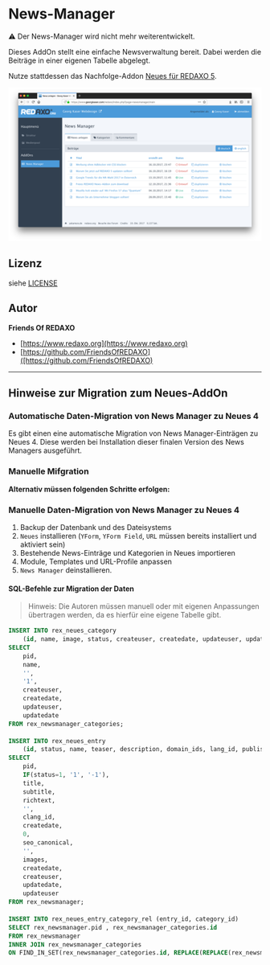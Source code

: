 # News-Manager

⚠️ Der News-Manager wird nicht mehr weiterentwickelt. 

Dieses AddOn stellt eine einfache Newsverwaltung bereit. Dabei werden die Beiträge in einer eigenen Tabelle abgelegt.

Nutze stattdessen das Nachfolge-Addon [Neues für REDAXO 5](https://github.com/friendsofredaxo/neues/).

![Screenshot](https://raw.githubusercontent.com/FriendsOfREDAXO/newsmanager/assets/screenshot.png)

## Lizenz

siehe [LICENSE](https://github.com/FriendsOfREDAXO/newsmanager/blob/master/LICENSE)

## Autor

**Friends Of REDAXO**

* [https://www.redaxo.org](https://www.redaxo.org)
* [https://github.com/FriendsOfREDAXO]([https://github.com/FriendsOfREDAXO)

<hr>

## Hinweise zur Migration zum Neues-AddOn

### Automatische Daten-Migration von News Manager zu Neues 4

Es gibt einen eine automatische Migration von News Manager-Einträgen zu Neues 4.
Diese werden bei Installation dieser finalen Version des News Managers ausgeführt. 

### Manuelle Mifgration 

**Alternativ müssen folgenden Schritte erfolgen:**

### Manuelle Daten-Migration von News Manager zu Neues 4

1. Backup der Datenbank und des Dateisystems
2. `Neues` installieren (`YForm`, `YForm Field`, `URL` müssen bereits installiert und aktiviert sein)
3. Bestehende News-Einträge und Kategorien in Neues importieren
4. Module, Templates und URL-Profile anpassen
5. `News Manager` deinstallieren.

#### SQL-Befehle zur Migration der Daten

> Hinweis: Die Autoren müssen manuell oder mit eigenen Anpassungen übertragen werden, da es hierfür eine eigene Tabelle gibt.

```SQL
INSERT INTO rex_neues_category
    (id, name, image, status, createuser, createdate, updateuser, updatedate)
SELECT 
    pid,
    name,
    '',
    '1', 
    createuser,
    createdate,
    updateuser,
    updatedate
FROM rex_newsmanager_categories;

INSERT INTO rex_neues_entry
    (id, status, name, teaser, description, domain_ids, lang_id, publishdate, author_id, url, image, images, createdate, createuser, updatedate, updateuser)
SELECT 
    pid,
    IF(status=1, '1', '-1'),
    title,
    subtitle,
    richtext,
    '',
    clang_id,
    createdate,
    0,
    seo_canonical,
    '',
    images,
    createdate,
    createuser,
    updatedate,
    updateuser
FROM rex_newsmanager;

INSERT INTO rex_neues_entry_category_rel (entry_id, category_id)
SELECT rex_newsmanager.pid , rex_newsmanager_categories.id
FROM rex_newsmanager
INNER JOIN rex_newsmanager_categories
ON FIND_IN_SET(rex_newsmanager_categories.id, REPLACE(REPLACE(rex_newsmanager.newsmanager_category_id, '|', ','), ' ', '')) > 0;
```

